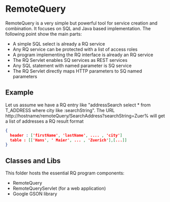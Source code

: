 RemoteQuery
===========

RemoteQuery is a very simple but powerful tool for service creation and combination. 
It focuses on SQL and Java based implementation. The following point show the main parts:

+ A simple SQL select is already a RQ service
+ Any RQ service can be protected with a list of access roles
+ A program implementing the RQ interface is already an RQ service
+ The RQ Servlet enables SQ services as REST services
+ Any SQL statement with named parameter is SQ service
+ The RQ Servlet directly maps HTTP parameters to SQ named parameters

Example
-------

Let us assume we have a RQ entry like 
"addressSearch select * from T_ADDRESS where city like :searchString".
The URL http://hostname/remoteQuery/SearchAddress?searchString=Zuer% 
will get a list of addresses a RQ result format
```json
{
  header : ['firstName', 'lastName', .... , 'city']
  table : [['Hans', ' Maier', ... , 'Zuerich'],[...]] 
}
```


Classes and Libs
----------------
This folder hosts the essential RQ program components:
- RemoteQuery
- RemoteQueryServlet (for a web application)
- Google GSON library

